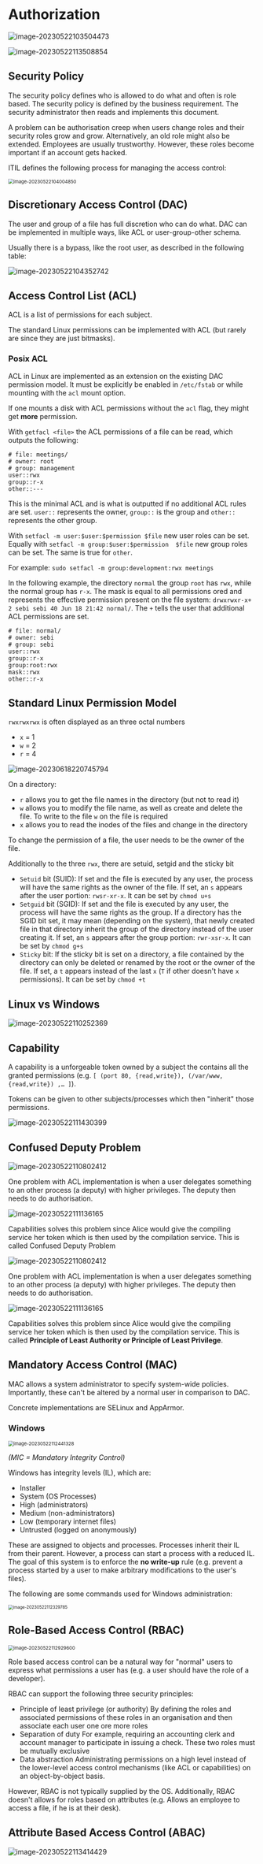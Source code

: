 # Authorization

![image-20230522103504473](res/9_Authorization/image-20230522103504473.png)

![image-20230522113508854](res/9_Authorization/image-20230522113508854.png)

## Security Policy

The security policy defines who is allowed to do what and often is role based. The security policy is defined by the business requirement. The security administrator then reads and implements this document.

A problem can be authorisation creep when users change roles and their security roles grow and grow. Alternatively, an old role might also be extended. Employees are usually trustworthy. However, these roles become important if an account gets hacked.

ITIL defines the following process for managing the access control:

<img src="res/9_Authorization/image-20230522104004850.png" alt="image-20230522104004850" style="zoom:67%;" />

## Discretionary Access Control (DAC)

The user and group of a file has full discretion who can do what.  DAC can be implemented in multiple ways, like ACL or user-group-other schema.

Usually there is a bypass, like the root user, as described in the following table:

![image-20230522104352742](res/9_Authorization/image-20230522104352742.png)

## Access Control List (ACL)

ACL is a list of permissions for each subject. 

The standard Linux permissions can be implemented with ACL (but rarely are since they are just bitmasks).

### Posix ACL

ACL in Linux are implemented as an extension on the existing DAC permission model. It must be explicitly be enabled in `/etc/fstab` or while mounting with the `acl` mount option.

If one mounts a disk with ACL permissions without the `acl` flag, they might get **more** permission.

With `getfacl <file>` the ACL permissions of a file can be read, which outputs the following:

```
# file: meetings/
# owner: root
# group: management
user::rwx
group::r-x
other::---
```

This is the minimal ACL and is what is outputted if no additional ACL rules are set. `user::` represents the owner, `group::` is the group and `other::` represents the other group.

With `setfacl -m user:$user:$permission $file` new user roles can be set. Equally with `setfacl -m group:$user:$permission  $file` new group roles can be set. The same is true for `other`. 

For example: `sudo setfacl -m group:development:rwx meetings`

In the following example, the directory `normal` the group `root` has `rwx`, while the normal group has `r-x`. The mask is equal to all permissions ored and represents the effective permission present on the file system: `drwxrwxr-x+ 2 sebi sebi 40 Jun 18 21:42 normal/`. The `+` tells the user that additional ACL permissions are set.

```
# file: normal/
# owner: sebi
# group: sebi
user::rwx
group::r-x
group:root:rwx
mask::rwx
other::r-x
```

## Standard Linux Permission Model

`rwxrwxrwx` is often displayed as an three octal numbers

* `x` = 1
* `w` = 2
* `r` = 4

![image-20230618220745794](res/9_Authorization/image-20230618220745794.png)

On a directory:

* `r` allows you to get the file names in the directory (but not to read it)
* `w` allows you to modify the file name, as well as create and delete the file. To write to the file `w` on the file is required
* `x` allows you to read the inodes of the files and change in the directory

To change the permission of a file, the user needs to be the owner of the file.

Additionally to the three `rwx`, there are setuid, setgid and the sticky bit

* `Setuid` bit (SUID): If set and the file is executed by any user, the process will have the same rights as the owner of the file. If set, an `s` appears after the user portion: `rwsr-xr-x`. It can be set by `chmod u+s`
* `Setguid` bit (SGID): If set and the file is executed by any user, the process will have the same rights as the group. If a directory has the SGID bit set, it may mean (depending on the system), that newly created file in that directory inherit the group of the directory instead of the user creating it.  If set, an `s` appears after the group portion: `rwr-xsr-x`. It can be set by `chmod g+s`
* `Sticky` bit: If the sticky bit is set on a directory, a file contained by the directory can only be deleted or renamed by the root or the owner of the file. If set, a `t` appears instead of the last `x`  (`T` if other doesn't have `x` permissions). It can be set by `chmod +t`

## Linux vs Windows

![image-20230522110252369](res/9_Authorization/image-20230522110252369.png)

## Capability

A capability is a unforgeable token owned by a subject the contains all the granted permissions (e.g. `[ (port 80, {read,write}), (/var/www, {read,write}) ,… ]`).

Tokens can be given to other subjects/processes which then "inherit" those permissions.

![image-20230522111430399](res/9_Authorization/image-20230522111430399.png)

## Confused Deputy Problem

![image-20230522110802412](res/9_Authorization/image-20230522110802412.png)

One problem with ACL implementation is when a user delegates something to an other process (a deputy) with higher privileges. The deputy then needs to do authorisation.

![image-20230522111136165](res/9_Authorization/image-20230522111136165.png)

Capabilities solves this problem since Alice would give the compiling service her token which is then used by the compilation service. This is called Confused Deputy Problem

![image-20230522110802412](res/9_Authorization/image-20230522110802412.png)

One problem with ACL implementation is when a user delegates something to an other process (a deputy) with higher privileges. The deputy then needs to do authorisation.

![image-20230522111136165](res/9_Authorization/image-20230522111136165.png)

Capabilities solves this problem since Alice would give the compiling service her token which is then used by the compilation service.  This is called **Principle of Least Authority or Principle of Least Privilege**.

## Mandatory Access Control (MAC)

MAC allows a system administrator to specify system-wide policies. Importantly, these can't be altered by a normal user in comparison to DAC.

Concrete implementations are SELinux and AppArmor.

### Windows

<img src="res/9_Authorization/image-20230522112441328.png" alt="image-20230522112441328" style="zoom:67%;" />

*(MIC = Mandatory Integrity Control)*

Windows has integrity levels (IL), which are:

* Installer
* System (OS Processes)
* High (administrators)
* Medium (non-administrators)
* Low (temporary internet files)
* Untrusted (logged on anonymously)

These are assigned to objects and processes. Processes inherit their IL from their parent. However, a process can start a process with a reduced IL. The goal of this system is to enforce the **no write-up** rule (e.g. prevent a process started by a user to make arbitrary modifications to the user's files).

The following are some commands used for Windows administration:

<img src="res/9_Authorization/image-20230522112329785.png" alt="image-20230522112329785" style="zoom:60%;" />

## Role-Based Access Control (RBAC)

<img src="res/9_Authorization/image-20230522112929600.png" alt="image-20230522112929600" style="zoom:67%;" />

Role based access control can be a natural way for "normal" users to express what permissions a user has (e.g. a user should have the role of a developer).

RBAC can support the following three security principles: 

* Principle of least privilege (or authority)
  By defining the roles and associated permissions of these roles in an organisation and then associate each user one ore more roles
* Separation of duty
  For example, requiring an accounting clerk and account manager to participate in issuing a check. These two roles must be mutually exclusive
* Data abstraction
  Administrating permissions on a high level instead of the lower-level access control mechanisms (like ACL or capabilities) on an object-by-object basis.

However, RBAC is not typically supplied by the OS. Additionally, RBAC doesn't allows for roles based on attributes (e.g. Allows an employee to access a file, if he is at their desk).

## Attribute Based Access Control (ABAC)

![image-20230522113414429](res/9_Authorization/image-20230522113414429.png)
